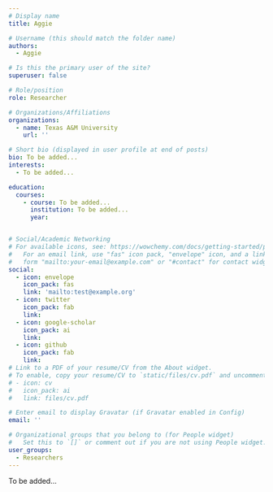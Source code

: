 ```yaml
---
# Display name
title: Aggie

# Username (this should match the folder name)
authors:
  - Aggie

# Is this the primary user of the site?
superuser: false

# Role/position
role: Researcher

# Organizations/Affiliations
organizations:
  - name: Texas A&M University
    url: ''

# Short bio (displayed in user profile at end of posts)
bio: To be added...
interests:
  - To be added...

education:
  courses:
    - course: To be added...
      institution: To be added...
      year: 


# Social/Academic Networking
# For available icons, see: https://wowchemy.com/docs/getting-started/page-builder/#icons
#   For an email link, use "fas" icon pack, "envelope" icon, and a link in the
#   form "mailto:your-email@example.com" or "#contact" for contact widget.
social:
  - icon: envelope
    icon_pack: fas
    link: 'mailto:test@example.org'
  - icon: twitter
    icon_pack: fab
    link: 
  - icon: google-scholar
    icon_pack: ai
    link: 
  - icon: github
    icon_pack: fab
    link: 
# Link to a PDF of your resume/CV from the About widget.
# To enable, copy your resume/CV to `static/files/cv.pdf` and uncomment the lines below.
# - icon: cv
#   icon_pack: ai
#   link: files/cv.pdf

# Enter email to display Gravatar (if Gravatar enabled in Config)
email: ''

# Organizational groups that you belong to (for People widget)
#   Set this to `[]` or comment out if you are not using People widget.
user_groups:
  - Researchers
---
```


To be added...